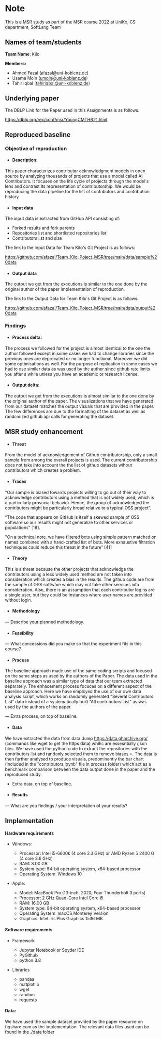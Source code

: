 <h1> Note </h1>

This is a MSR study as part of the MSR course 2022 at UniKo, CS department, SoftLang Team

<h2> Names of team/students </h2>

**Team Name**: Kilo

**Members:**

  * Ahmed Fazal (afazal@uni-koblenz.de)
  * Usama Moin (umoin@uni-koblenz.de)
  * Tahir Iqbal (tahiriqbal@uni-koblenz.de)

<h2> Underlying paper </h2>

The DBLP Link for the Paper used in this Assignments is as follows:

<https://dblp.org/rec/conf/msr/YoungCMTHB21.html>

<h2> Reproduced baseline  </h2>

### Objective of reproduction 
 
* #### Description: 

This paper characterizes contributor acknowledgment models in open source by analyzing thousands of projects that use a model called All Contributors. It focuses on the life cycle of projects through the model's lens and contrast its representation of contributorship. We would be reproducing the data pipeline for the list of contributors and contribution history
      

* #### Input data

The input data is extracted from GitHub API consisting of:

- Forked results and fork parents
- Repositories list and shortlisted repositories list
- Contributors list and size

The link to the Input Data for Team Kilo's Git Project is as follows:

<https://github.com/afazal/Team_Kilo_Poject_MSR/tree/main/data/sample%20data>


* #### Output data


The output we get from the executions is similar to the one done by the original author of the paper
Implementation of reproduction.

The link to the Output Data for Team Kilo's Git Project is as follows:

<https://github.com/afazal/Team_Kilo_Poject_MSR/tree/main/data/output%20data>


<h3> Findings </h3> 
 
* #### Process delta:

The process we followed for the project is almost identical to the one the author followed except in some cases we had to change libraries since the previous ones are deprecated or no longer functional. Moreover we did some optimisations as well. For the purpose of replication in some cases we had to use similar data as was used by the author since github rate limits you after a while unless you have an academic or research license.



* #### Output delta:

The output we get from the executions is almost similar to the one done by the original author of the paper. The visualizations that we have generated from our dataset matches the output visuals that are provided in the paper. The few differences are due to the formatting of the dataset as well as randomized github api calls for generating the dataset.


<h2> MSR study enhancement </h2>

* #### Threat 

From the model of acknowledgement of Github contributorship, only a small sample from among the overall projects is used. The current contributorship does not take into account the the list of github datasets wihout contributors which creates a problem.


* #### Traces 

“Our sample is biased towards projects willing to go out of their way to acknowledge contributors using a method that is not widely used, which is a particularly prosocial behavior. Hence, the group of acknowledged the contributors might be particularly broad relative to a typical OSS project”. 

“The code that appears on GitHub is itself a skewed sample of OSS software so our results might not generalize to other services or populations” [18].   

"On a technical note, we have filtered bots using simple pattern matched on names combined with a hand-crafted list of bots. More exhaustive filtration techniques could reduce this threat in the future" [41]

* #### Theory 

This is a threat because the other projects that acknowledge the contributors using a less widely used method are not taken into consideration which creates a bias in the results. The github code are from the sample of OSS software which may not take other services into consideration. Also, there is an assumption that each contributor logins are a single user, but they could be instances where user names are provided without login.

* ####  Methodology 
— Describe your planned methodology.

* #### Feasibility 
— What concessions did you make so that the experiment fits in this course?

* #### Process 

The baseline approach made use of the same coding scripts and focused on the same steps as used by the authors of the Paper. The data used in the baseline approach was a similar type of data that our team extracted separately. The enhacement process focuces on a different aspect of the baseline approach. Here we have employed the use of our own data analysis script, which works on randomly generated "Several Contributors List" data instead of a systematically built "All contributors List" as was used by the authors of the paper.

— Extra process, on top of baseline.

* #### Data 

We have extracted the data from data dump <https://data.gharchive.org/> (commands like wget to get the https data) whihc are essesntially /json files. We have used the python code to extract the repositories with the contributors list and randonly selected them to remove biases.=. The data is then further analysed to produce visuals, predominantly the bar chart (included in the "contributors.ipynb" file in process folder) which act as a benchmark comparison between the data output done in the paper and the reproduced study.

- Extra data, on top of baseline.

* #### Results 

— What are you findings / your interpretation of your results?


<h2> Implementation  </h2>

 #### Hardware requirements 

* Windows:

    - Processor: Intel i5-6600k (4 core 3.3 GHz) or AMD Ryzen 5 2400 G (4 core 3.6 GHz)
    - RAM: 8.00 GB
    - System type: 64-bit operating system, x64-based processor
    - Operating System: Windows 10

* Apple:

    - Model: MacBook Pro (13-inch, 2020, Four Thunderbolt 3 ports)
    - Processor: 2 GHz Quad-Core Intel Core i5
    - RAM: 16.00 GB
    - System type: 64-bit operating system, x64-based processor
    - Operating System: macOS Monterey Version
    - Graphics: Intel Iris Plus Graphics 1536 MB
       


#### Software requirements 

* Framework
  - Jupyter Notebook or Spyder IDE
  - PyGithub
  - python 3.8

* Libraries
  - pandas
  - matplotlib
  - wget
  - random
  - requests

#### Data: 
We have used the sample dataset provided by the paper resource on figshare.com as the implementation. The relevant data files used can be found in the ./data folder







